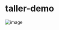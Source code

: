 # taller-demo
![image](https://github.com/user-attachments/assets/0b9d2d85-6ade-4e7e-8de1-1079a41a8ff1)
